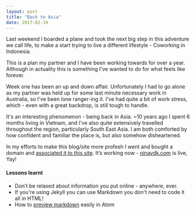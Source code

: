 ```yaml
---
layout: post
title: "Back to Asia"
date: 2017-02-10
---
```


Last weekend I boarded a plane and took the next big step in this adventure we call life, to make a start trying to live a different lifestyle - Coworking in Indonesia.

This is a plan my partner and I have been working towards for over a year. Although in actuality this is something I've wanted to do for what feels like forever.

Week one has been an up and down affair. Unfortunately I had to go alone as my partner was held up for some last minute necessary work in Australia, so I've been lone ranger-ing it. I've had quite a bit of work stress, which - even with a great backdrop, is still tough to handle.

It's an interesting phenomenon - being back in Asia. ~10 years ago I spent 6 months living in Vietnam, and I've also quite extensively travelled throughout the region, particularly South East Asia. I am both comforted by how confident and familiar the place is, but also somehow disheartened.  

In my efforts to make this blog/site more profesh I went and bought a domain and [associated it to this site](https://help.github.com/articles/setting-up-an-apex-domain/#configuring-an-alias-or-aname-record-with-your-dns-provider "configuring-an-alias-or-aname-record-with-your-dns-provider").  It’s working now - [ninavdk.com]() is live, Yay!

#### Lessons learnt
- Don’t be relaxed about information you put online - anywhere, ever.
- If you're using Jekyll you can use Markdown you don't need to code it all in HTML!
- How to [preview markdown](https://github.com/atom/markdown-preview) easily in Atom
